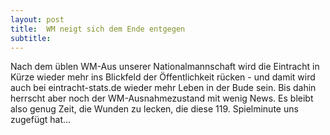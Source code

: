 ```yaml
---
layout: post
title:  WM neigt sich dem Ende entgegen
subtitle:  
---
```


Nach dem üblen WM-Aus unserer Nationalmannschaft wird die Eintracht in Kürze wieder mehr ins Blickfeld der Öffentlichkeit rücken - und damit wird auch bei eintracht-stats.de wieder mehr Leben in der Bude sein. Bis dahin herrscht aber noch der WM-Ausnahmezustand mit wenig News. Es bleibt also genug Zeit, die Wunden zu lecken, die diese 119. Spielminute uns zugefügt hat...


